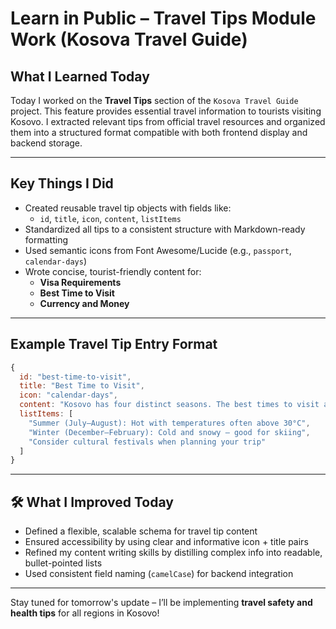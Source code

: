 #  Learn in Public – Travel Tips Module Work (Kosova Travel Guide)

##  What I Learned Today

Today I worked on the **Travel Tips** section of the `Kosova Travel Guide` project. This feature provides essential travel information to tourists visiting Kosovo. I extracted relevant tips from official travel resources and organized them into a structured format compatible with both frontend display and backend storage.

---

##  Key Things I Did

- Created reusable travel tip objects with fields like:
  - `id`, `title`, `icon`, `content`, `listItems`
- Standardized all tips to a consistent structure with Markdown-ready formatting
- Used semantic icons from Font Awesome/Lucide (e.g., `passport`, `calendar-days`)
- Wrote concise, tourist-friendly content for:
  - **Visa Requirements**
  - **Best Time to Visit**
  - **Currency and Money**

---

##  Example Travel Tip Entry Format

```js
{
  id: "best-time-to-visit",
  title: "Best Time to Visit",
  icon: "calendar-days",
  content: "Kosovo has four distinct seasons. The best times to visit are late spring (May–June) and early autumn (September–October) when the weather is pleasant and tourist sites are less crowded.",
  listItems: [
    "Summer (July–August): Hot with temperatures often above 30°C",
    "Winter (December–February): Cold and snowy – good for skiing",
    "Consider cultural festivals when planning your trip"
  ]
}
```

---

## 🛠️ What I Improved Today

- Defined a flexible, scalable schema for travel tip content
- Ensured accessibility by using clear and informative icon + title pairs
- Refined my content writing skills by distilling complex info into readable, bullet-pointed lists
- Used consistent field naming (`camelCase`) for backend integration

---

Stay tuned for tomorrow's update – I’ll be implementing **travel safety and health tips** for all regions in Kosovo! 